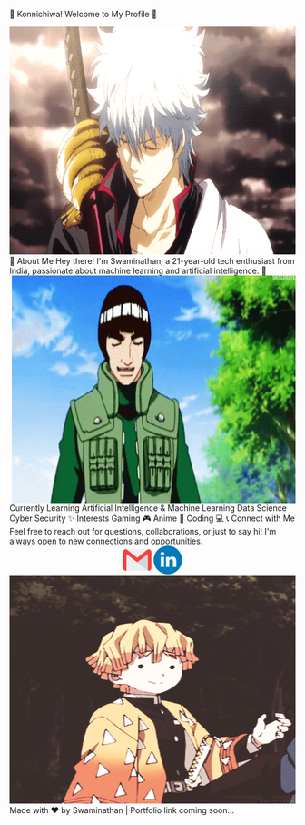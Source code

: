 👋 Konnichiwa! Welcome to My Profile 👋
<div align="center">
  <img src="https://github.com/Swamibhuvanesan/Swamibhuvanesan/blob/main/Resourse/gintoki-wave.gif" width="700" height="400" alt="GIF">
</div>
💬 About Me
Hey there! I'm Swaminathan, a 21-year-old tech enthusiast from India, passionate about machine learning and artificial intelligence.

<img align="right" src="https://github.com/Swamibhuvanesan/Swamibhuvanesan/blob/main/Resourse/goodjob-thumbsup.gif" width="500" height="400" alt="GIF">
🚀 Currently Learning
Artificial Intelligence & Machine Learning
Data Science
Cyber Security
✨ Interests
Gaming 🎮
Anime 🍱
Coding 💻
📞 Connect with Me
Feel free to reach out for questions, collaborations, or just to say hi! I'm always open to new connections and opportunities.

<div align="center">
  <a href="mailto:swamibhuvanesan@gmail.com">
    <img src="https://github.com/Swamibhuvanesan/Swamibhuvanesan/blob/main/Resourse/Icons/gmail.png" width="50" height="50" alt="Gmail">
  </a>
  <a href="https://www.linkedin.com/in/swami--nathan/">
    <img src="https://github.com/Swamibhuvanesan/Swamibhuvanesan/blob/main/Resourse/Icons/linkedin.png" width="50" height="50" alt="LinkedIn">
  </a>
</div>
<div align="center">
  <img src="https://github.com/Swamibhuvanesan/Swamibhuvanesan/blob/main/Resourse/zenitsu-agatsuma-hey-demon-slayer.gif" width="700" height="400" alt="GIF">
</div>
Made with ❤️ by Swaminathan | Portfolio link coming soon...
